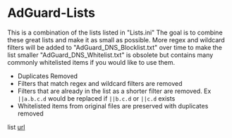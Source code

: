 # AdGuard-Lists

This is a combination of the lists listed in "Lists.ini"
The goal is to combine these great lists and make it as small as possible.
More regex and wildcard filters will be added to "AdGuard_DNS_Blocklist.txt" over time to make the list smaller
"AdGuard_DNS_Whitelist.txt" is obsolete but contains many commonly whitelisted items if you would like to use them.

- Duplicates Removed
- Filters that match regex and wildcard filters are removed
- Filters that are already in the list as a shorter filter are removed. Ex `||a.b.c.d` would be replaced if `||b.c.d` or `||c.d` exists
- Whitelisted items from original files are preserved with duplicates removed

list [url](https://raw.githubusercontent.com/dd900/AdGuard-Lists/master/DD900%20AGH%20Combo%20List.txt) 

